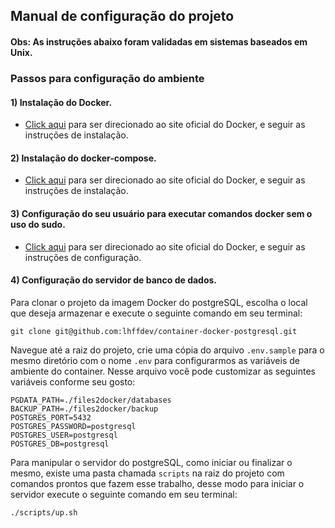 ## Manual de configuração do projeto

#### Obs: As instruções abaixo foram validadas em sistemas baseados em Unix.

### Passos para configuração do ambiente

#### 1) Instalação do Docker.

-  [Click aqui](https://docs.docker.com/engine/install/) para ser direcionado ao site oficial do Docker, e seguir as instruções de instalação.

#### 2) Instalação do docker-compose.

-  [Click aqui](https://docs.docker.com/compose/install/) para ser direcionado ao site oficial do Docker, e seguir as instruções de instalação.

#### 3) Configuração do seu usuário para executar comandos docker sem o uso do sudo.

-  [Click aqui](https://docs.docker.com/engine/install/linux-postinstall/) para ser direcionado ao site oficial do Docker, e seguir as instruções de configuração.

#### 4) Configuração do servidor de banco de dados.

Para clonar o projeto da imagem Docker do postgreSQL, escolha o local que deseja armazenar e execute o seguinte comando em seu terminal:

```
git clone git@github.com:lhffdev/container-docker-postgresql.git
```

Navegue até a raiz do projeto, crie uma cópia do arquivo  `.env.sample`  para o mesmo diretório com o nome `.env` para configurarmos as variáveis de ambiente do container.
Nesse arquivo você pode customizar as seguintes variáveis conforme seu gosto:
```
PGDATA_PATH=./files2docker/databases
BACKUP_PATH=./files2docker/backup
POSTGRES_PORT=5432
POSTGRES_PASSWORD=postgresql
POSTGRES_USER=postgresql
POSTGRES_DB=postgresql
```

Para manipular o servidor do postgreSQL, como iniciar ou finalizar o mesmo, existe uma pasta chamada ``scripts`` na raiz do projeto com comandos prontos que fazem esse trabalho, desse modo para iniciar o servidor execute o seguinte comando em seu terminal:

  

```
./scripts/up.sh
```
